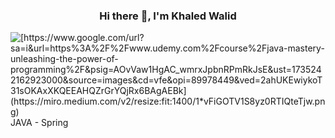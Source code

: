 <h3 align="center";> Hi there 👋, I'm  Khaled Walid </h3>
<!--
**Khaled-Walid-Elkholy/Khaled-Walid-Elkholy** is a ✨ _special_ ✨ repository because its `README.md` (this file) appears on your GitHub profile.
    -->
    <img  alt="[https://www.google.com/url?sa=i&url=https%3A%2F%2Fwww.udemy.com%2Fcourse%2Fjava-mastery-unleashing-the-power-of-programming%2F&psig=AOvVaw1HgAC_wmrxJpbnRPmRkJsE&ust=1735242162923000&source=images&cd=vfe&opi=89978449&ved=2ahUKEwiykoT31sOKAxXKQEEAHQZrGrYQjRx6BAgAEBk](https://miro.medium.com/v2/resize:fit:1400/1*vFiGOTV1S8yz0RTIQteTjw.png)">
    JAVA - Spring

  

<!--
Here are some ideas to get you started:

- 🔭 I’m currently working on ...
- 🌱 I’m currently learning ...
- 👯 I’m looking to collaborate on ...
- 🤔 I’m looking for help with ...
- 💬 Ask me about ...
- 📫 How to reach me: ...
- 😄 Pronouns: ...
- ⚡ Fun fact: ...
-->
